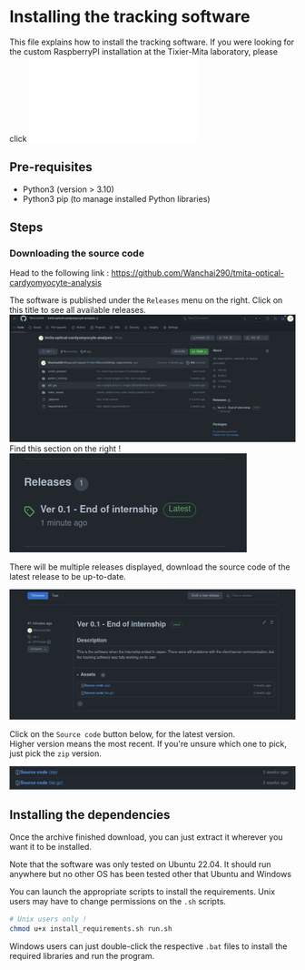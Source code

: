 # Installing the tracking software

This file explains how to install the tracking software. If you were looking
for the custom RaspberryPI installation at the Tixier-Mita laboratory,
please click ![here](./custom_integrations/tixier_mita_lab/README.md)

## Pre-requisites

- Python3 (version > 3.10)
- Python3 pip (to manage installed Python libraries)

## Steps
### Downloading the source code

Head to the following link : https://github.com/Wanchai290/tmita-optical-cardyomyocyte-analysis

The software is published under the `Releases` menu on the right. Click
on this title to see all available releases.
![GitHub project page](docs/images/github_project_page.png)
Find this section on the right !
![GitHub project page, Releases section](docs/images/github_project_page_releases_focus.png)  


There will be multiple releases displayed, download the source code of the latest release
to be up-to-date.

![GitHub project releases page](docs/images/github_releases_page.png)

Click on the `Source code` button below, for the latest version.  
Higher version means the most recent. If you're unsure which one to pick,
just pick the `zip` version.

![GitHub project releases page, Source code download button](docs/images/github_releases_source_code_button_focus.png)

## Installing the dependencies

Once the archive finished download, you can just extract it wherever you want it to be installed.

Note that the software was only tested on Ubuntu 22.04. It should run anywhere but no other
OS has been tested other that Ubuntu and Windows

You can launch the appropriate scripts to install the requirements.
Unix users may have to change permissions on the `.sh` scripts.

```sh
# Unix users only !
chmod u+x install_requirements.sh run.sh
```

Windows users can just double-click the respective `.bat` files to install the required libraries and run the program.
